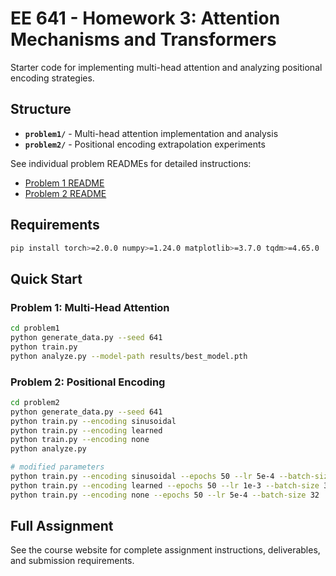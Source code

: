 # EE 641 - Homework 3: Attention Mechanisms and Transformers

Starter code for implementing multi-head attention and analyzing positional encoding strategies.

## Structure

- **`problem1/`** - Multi-head attention implementation and analysis
- **`problem2/`** - Positional encoding extrapolation experiments

See individual problem READMEs for detailed instructions:
- [Problem 1 README](problem1/README.md)
- [Problem 2 README](problem2/README.md)

## Requirements

```bash
pip install torch>=2.0.0 numpy>=1.24.0 matplotlib>=3.7.0 tqdm>=4.65.0
```

## Quick Start

### Problem 1: Multi-Head Attention
```bash
cd problem1
python generate_data.py --seed 641
python train.py
python analyze.py --model-path results/best_model.pth
```

### Problem 2: Positional Encoding
```bash
cd problem2
python generate_data.py --seed 641
python train.py --encoding sinusoidal
python train.py --encoding learned
python train.py --encoding none
python analyze.py

# modified parameters
python train.py --encoding sinusoidal --epochs 50 --lr 5e-4 --batch-size 32
python train.py --encoding learned --epochs 50 --lr 1e-3 --batch-size 32
python train.py --encoding none --epochs 50 --lr 5e-4 --batch-size 32
```

## Full Assignment

See the course website for complete assignment instructions, deliverables, and submission requirements.
